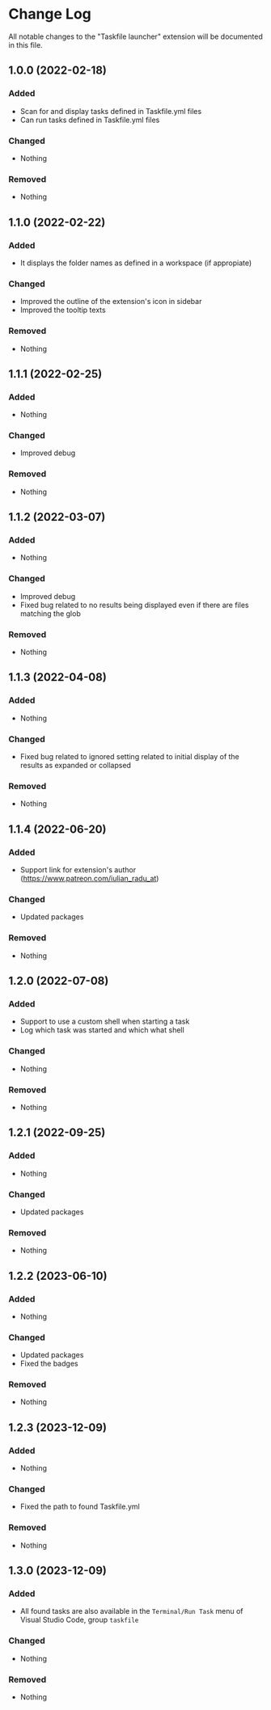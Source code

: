 # Change Log

All notable changes to the "Taskfile launcher" extension will be documented in this file.

## 1.0.0 (2022-02-18)

### Added

- Scan for and display tasks defined in Taskfile.yml files
- Can run tasks defined in Taskfile.yml files

### Changed

- Nothing

### Removed

- Nothing

## 1.1.0 (2022-02-22)

### Added

- It displays the folder names as defined in a workspace (if appropiate)

### Changed

- Improved the outline of the extension's icon in sidebar
- Improved the tooltip texts

### Removed

- Nothing

## 1.1.1 (2022-02-25)

### Added

- Nothing

### Changed

- Improved debug

### Removed

- Nothing

## 1.1.2 (2022-03-07)

### Added

- Nothing

### Changed

- Improved debug
- Fixed bug related to no results being displayed even if there are files matching the glob

### Removed

- Nothing

## 1.1.3 (2022-04-08)

### Added

- Nothing

### Changed

- Fixed bug related to ignored setting related to initial display of the results as expanded or collapsed

### Removed

- Nothing

## 1.1.4 (2022-06-20)

### Added

- Support link for extension's author (https://www.patreon.com/iulian_radu_at)

### Changed

- Updated packages

### Removed

- Nothing

## 1.2.0 (2022-07-08)

### Added

- Support to use a custom shell when starting a task
- Log which task was started and which what shell

### Changed

- Nothing

### Removed

- Nothing

## 1.2.1 (2022-09-25)

### Added

- Nothing

### Changed

- Updated packages

### Removed

- Nothing

## 1.2.2 (2023-06-10)

### Added

- Nothing

### Changed

- Updated packages
- Fixed the badges

### Removed

- Nothing

## 1.2.3 (2023-12-09)

### Added

- Nothing

### Changed

- Fixed the path to found Taskfile.yml

### Removed

- Nothing

## 1.3.0 (2023-12-09)

### Added

- All found tasks are also available in the `Terminal/Run Task` menu of Visual Studio Code, group `taskfile`

### Changed

- Nothing

### Removed

- Nothing
